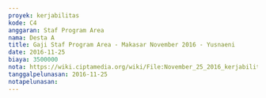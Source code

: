 ```yaml
---
proyek: kerjabilitas
kode: C4
anggaran: Staf Program Area
nama: Desta A
title: Gaji Staf Program Area - Makasar November 2016 - Yusnaeni
date: 2016-11-25
biaya: 3500000
nota: https://wiki.ciptamedia.org/wiki/File:November_25_2016_kerjabilitas_C4_staf_area_makassar_neni369.jpg
tanggalpelunasan: 2016-11-25
notapelunasan:
---
```

